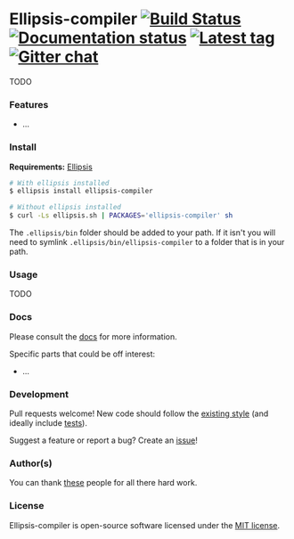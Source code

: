 # Ellipsis-compiler [![Build Status][travis-image]][travis-url] [![Documentation status][docs-image]][docs-url] [![Latest tag][tag-image]][tag-url] [![Gitter chat][gitter-image]][gitter-url]

TODO

### Features
- ...

### Install

**Requirements:** [Ellipsis][ellipsis]

```bash
# With ellipsis installed
$ ellipsis install ellipsis-compiler

# Without ellipsis installed
$ curl -Ls ellipsis.sh | PACKAGES='ellipsis-compiler' sh
```

The `.ellipsis/bin` folder should be added to your path. If it isn't you will
need to symlink `.ellipsis/bin/ellipsis-compiler` to a folder that is in your path.

### Usage

TODO

### Docs
Please consult the [docs][docs-url] for more information.

Specific parts that could be off interest:
- ...

### Development
Pull requests welcome! New code should follow the [existing style][style-guide]
(and ideally include [tests][bats]).

Suggest a feature or report a bug? Create an [issue][issues]!

### Author(s)
You can thank [these][contributors] people for all there hard work.

### License
Ellipsis-compiler is open-source software licensed under the [MIT license][mit-license].

[travis-image]: https://img.shields.io/travis/ellipsis/ellipsis-compiler.svg
[travis-url]:   https://travis-ci.org/ellipsis/ellipsis-compiler
[docs-image]:   https://readthedocs.org/projects/ellipsis-compiler/badge/?version=master
[docs-url]:     http://ellipsis-compiler.readthedocs.org/en/master
[tag-image]:    https://img.shields.io/github/tag/ellipsis/ellipsis-compiler.svg
[tag-url]:      https://github.com/ellipsis/ellipsis-compiler/tags
[gitter-image]: https://badges.gitter.im/ellipsis/ellipsis.svg
[gitter-url]:   https://gitter.im/ellipsis/ellipsis

[ellipsis]:     https://github.com/ellipsis/ellipsis

[style-guide]:  https://google-styleguide.googlecode.com/svn/trunk/shell.xml
[bats]:         https://github.com/sstephenson/bats
[issues]:       http://github.com/ellipsis/ellipsis-compiler/issues

[contributors]: https://github.com/ellipsis/ellipsis-compiler/graphs/contributors
[mit-license]:  http://opensource.org/licenses/MIT
